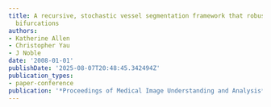 ```yaml
---
title: A recursive, stochastic vessel segmentation framework that robustly handles
  bifurcations
authors:
- Katherine Allen
- Christopher Yau
- J Noble
date: '2008-01-01'
publishDate: '2025-08-07T20:48:45.342494Z'
publication_types:
- paper-conference
publication: '*Proceedings of Medical Image Understanding and Analysis*'
---
```

